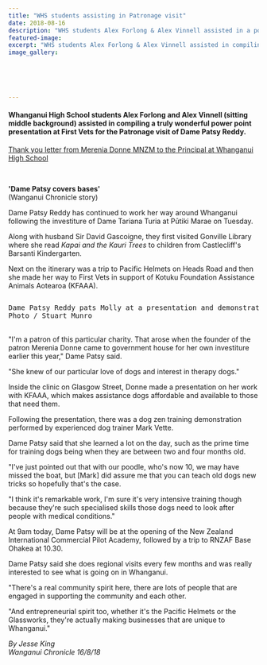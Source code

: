 ```yaml
---
title: "WHS students assisting in Patronage visit"
date: 2018-08-16
description: "WHS students Alex Forlong & Alex Vinnell assisted in a power point presentation for the Patronage visit of Dame Patsy Reddy..."
featured-image: 
excerpt: "WHS students Alex Forlong & Alex Vinnell assisted in compiling a truly wonderful power point presentation at First Vets for the Patronage visit of Dame Patsy Reddy."
image_gallery:
    
    
    
    
    
---
```


<h4>Whanganui High School students Alex Forlong and Alex Vinnell (sitting middle background) assisted in&nbsp;compiling a truly wonderful power point presentation at First Vets for the Patronage visit of Dame Patsy Reddy.</h4>
<p><a href="http://c1940652.r52.cf0.rackcdn.com/5b7f6ea8ff2a7c03cc00031c/Dog-whs-students-thank-you-letter.pdf"><span>Thank you letter from Merenia Donne MNZM to the Principal at Whanganui High School</span></a></p>
<p>&nbsp;</p>
<p><strong>'Dame Patsy covers bases'<br /></strong>(Wanganui Chronicle story)</p>
<p class="element element-paragraph">Dame Patsy Reddy has continued to work her way around Whanganui following the investiture of Dame Tariana Turia at Pūtiki Marae on Tuesday.</p>
<p class="element element-paragraph">Along with husband Sir David Gascoigne, they first visited Gonville Library where she read&nbsp;<em>Kapai and the Kauri Trees</em>&nbsp;to children from Castlecliff's Barsanti Kindergarten.</p>
<p class="element element-paragraph">Next on the itinerary was a trip to Pacific Helmets on Heads Road and then she made her way to First Vets in support of Kotuku Foundation Assistance Animals Aotearoa (KFAAA).</p>
<p><img src=http://c1940652.r52.cf0.rackcdn.com/5b7f70baff2a7c03cc00031e/400-dame-patsy-with-dog.gif alt="" /></p>
<pre class="element element-paragraph"><span>Dame Patsy Reddy pats Molly at a presentation and demonstration ceremony at First Vets.<br />Photo / Stuart Munro</span></pre>
<p class="element element-paragraph"><br />"I'm a patron of this particular charity. That arose when the founder of the patron Merenia Donne came to government house for her own investiture earlier this year," Dame Patsy said.</p>
<p class="element element-paragraph"><span>"She knew of our particular love of dogs and interest in therapy dogs."</span></p>
<p class="element element-paragraph">Inside the clinic on Glasgow Street, Donne made a presentation on her work with KFAAA, which makes assistance dogs affordable and available to those that need them.</p>
<p class="element element-paragraph">Following the presentation, there was a dog zen training demonstration performed by experienced dog trainer Mark Vette.</p>
<p class="element element-paragraph">Dame Patsy said that she learned a lot on the day, such as the prime time for training dogs being when they are between two and four months old.</p>
<p class="element element-paragraph">"I've just pointed out that with our poodle, who's now 10, we may have missed the boat, but [Mark] did assure me that you can teach old dogs new tricks so hopefully that's the case.</p>
<p class="element element-paragraph">"I think it's remarkable work, I'm sure it's very intensive training though because they're such specialised skills those dogs need to look after people with medical conditions."</p>
<p class="element element-paragraph">At 9am today, Dame Patsy will be at the opening of the New Zealand International Commercial Pilot Academy, followed by a trip to RNZAF Base Ohakea at 10.30.</p>
<p class="element element-paragraph">Dame Patsy said she does regional visits every few months and was really interested to see what is going on in Whanganui.</p>
<p class="element element-paragraph">"There's a real community spirit here, there are lots of people that are engaged in supporting the community and each other.</p>
<p class="element element-paragraph">"And entrepreneurial spirit too, whether it's the Pacific Helmets or the Glassworks, they're actually making businesses that are unique to Whanganui."</p>
<p class="element element-paragraph"><em>By Jesse King</em><br /><em>Wanganui Chronicle 16/8/18</em></p>


